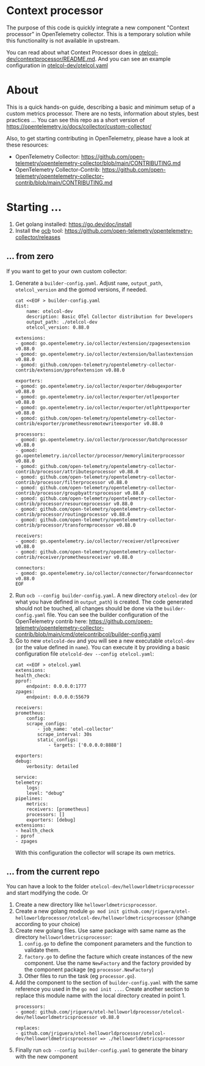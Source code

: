 # Context processor

The purpose of this code is quickly integrate a new component "Context processor" in OpenTelemetry collector. This is a temporary solution while this functionality is not available in upstream.

You can read about what Context Processor does in [otelcol-dev/contextprocessor/README.md](./otelcol-dev/contextprocessor/README.md). And you can see an example configuration in [otelcol-dev/otelcol.yaml](./otelcol-dev/otelcol.yaml)

# About

This is a quick hands-on guide, describing a basic and minimum setup of a custom metrics processor. There are no tests, information about styles, best practices ... You can see this repo as a short version of https://opentelemetry.io/docs/collector/custom-collector/

Also, to get starting contributing in OpenTelemetry, please have a look at these resources:

* OpenTelemetry Collector: https://github.com/open-telemetry/opentelemetry-collector/blob/main/CONTRIBUTING.md
* OpenTelemetry Collector-Contrib: https://github.com/open-telemetry/opentelemetry-collector-contrib/blob/main/CONTRIBUTING.md

# Starting ...

1. Get golang installed: https://go.dev/doc/install
2. Install the [ocb](https://github.com/open-telemetry/opentelemetry-collector/tree/main/cmd/builder) tool: https://github.com/open-telemetry/opentelemetry-collector/releases

## ... from zero

If you want to get to your own custom collector:

1. Generate a `builder-config.yaml`. Adjust `name`, `output_path`, `otelcol_version` and the gomod versions, if needed.
    ```
    cat <<EOF > builder-config.yaml
    dist:
        name: otelcol-dev
        description: Basic OTel Collector distribution for Developers
        output_path: ./otelcol-dev
        otelcol_version: 0.88.0

    extensions:
    - gomod: go.opentelemetry.io/collector/extension/zpagesextension v0.88.0
    - gomod: go.opentelemetry.io/collector/extension/ballastextension v0.88.0
    - gomod: github.com/open-telemetry/opentelemetry-collector-contrib/extension/pprofextension v0.88.0

    exporters:
    - gomod: go.opentelemetry.io/collector/exporter/debugexporter v0.88.0
    - gomod: go.opentelemetry.io/collector/exporter/otlpexporter v0.88.0
    - gomod: go.opentelemetry.io/collector/exporter/otlphttpexporter v0.88.0
    - gomod: github.com/open-telemetry/opentelemetry-collector-contrib/exporter/prometheusremotewriteexporter v0.88.0

    processors:
    - gomod: go.opentelemetry.io/collector/processor/batchprocessor v0.88.0
    - gomod: go.opentelemetry.io/collector/processor/memorylimiterprocessor v0.88.0
    - gomod: github.com/open-telemetry/opentelemetry-collector-contrib/processor/attributesprocessor v0.88.0
    - gomod: github.com/open-telemetry/opentelemetry-collector-contrib/processor/filterprocessor v0.88.0
    - gomod: github.com/open-telemetry/opentelemetry-collector-contrib/processor/groupbyattrsprocessor v0.88.0
    - gomod: github.com/open-telemetry/opentelemetry-collector-contrib/processor/resourceprocessor v0.88.0
    - gomod: github.com/open-telemetry/opentelemetry-collector-contrib/processor/routingprocessor v0.88.0
    - gomod: github.com/open-telemetry/opentelemetry-collector-contrib/processor/transformprocessor v0.88.0

    receivers:
    - gomod: go.opentelemetry.io/collector/receiver/otlpreceiver v0.88.0
    - gomod: github.com/open-telemetry/opentelemetry-collector-contrib/receiver/prometheusreceiver v0.88.0

    connectors:
    - gomod: go.opentelemetry.io/collector/connector/forwardconnector v0.88.0
    EOF
    ```
2. Run `ocb --config builder-config.yaml`. A new directory `otelcol-dev` (or what you have defined in `output_path`) is created. The code generated should not be touched, all changes should be done via the `builder-config.yaml` file. You can see the builder configuration of the OpenTelemetry contrib here: https://github.com/open-telemetry/opentelemetry-collector-contrib/blob/main/cmd/otelcontribcol/builder-config.yaml
3. Go to new `otelcold-dev` and you will see a new executable `otelcol-dev` (or the value defined in `name`). You can execute it by providing a basic configuration file `otelcold-dev --config otelcol.yaml`:
    ```
    cat <<EOF > otelcol.yaml
    extensions:
    health_check:
    pprof:
        endpoint: 0.0.0.0:1777
    zpages:
        endpoint: 0.0.0.0:55679

    receivers:
    prometheus:
        config:
        scrape_configs:
            - job_name: 'otel-collector'
            scrape_interval: 30s
            static_configs:
                - targets: ['0.0.0.0:8888']

    exporters:
    debug:
        verbosity: detailed

    service:
    telemetry:
        logs:
        level: "debug"
    pipelines:
        metrics:
        receivers: [prometheus]
        processors: []
        exporters: [debug]
    extensions: 
    - health_check
    - pprof
    - zpages
    ```
    With this configuration the collector will scrape its own metrics.

## ... from the current repo

You can have a look to the folder `otelcol-dev/helloworldmetricsprocessor` and start modifying the code. Or

1. Create a new directory like `helloworldmetricsprocessor`.
2. Create a new golang module `go mod init github.com/jriguera/otel-helloworldprocessor/otelcol-dev/helloworldmetricsprocessor` (change according to your choice)
3. Create new golang files. Use same package with same name as the directory `helloworldmetricsprocessor`:
   1. `config.go` to define the component parameters and the function to validate them.
   2. `factory.go` to define the facture which create instances of the new component. Use the name `NewFactory` and the factory provided by the component package (eg `processor.NewFactory`)
   3. Other files to run the task (eg `processor.go`).
4. Add the component to the section of `builder-config.yaml` with the same reference you used in the `go mod init ...`. Create another section to replace this module name with the local directory created in point 1.
   ```
   processors:
   - gomod: github.com/jriguera/otel-helloworldprocessor/otelcol-dev/helloworldmetricsprocessor v0.88.0

   replaces:
   - github.com/jriguera/otel-helloworldprocessor/otelcol-dev/helloworldmetricsprocessor => ./helloworldmetricsprocessor
   ```
5. Finally run `ocb --config builder-config.yaml` to generate the binary with the new component

